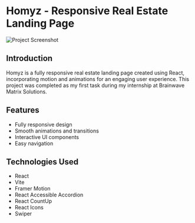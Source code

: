 # Homyz - Responsive Real Estate Landing Page

![Project Screenshot](./https://github.com/anand44xy/Homyz/blob/main/public/Screenshot%20(84).png)

## Introduction

Homyz is a fully responsive real estate landing page created using React, incorporating motion and animations for an engaging user experience. This project was completed as my first task during my internship at Brainwave Matrix Solutions.

## Features

- Fully responsive design
- Smooth animations and transitions
- Interactive UI components
- Easy navigation

## Technologies Used
- React
- Vite
- Framer Motion
- React Accessible Accordion
- React CountUp
- React Icons
- Swiper

